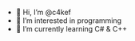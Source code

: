 - 👋 Hi, I’m @c4kef
- 👀 I’m interested in programming
- 🌱 I’m currently learning C# & C++

<!---
My contacts ✨ c4ke.fun ✨
--->
